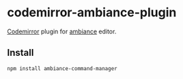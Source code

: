 # codemirror-ambiance-plugin

[Codemirror](http://codemirror.net/) plugin for [ambiance][] editor.

## Install

    npm install ambiance-command-manager

[ambiance]:https://github.com/Gozala/ambiance
